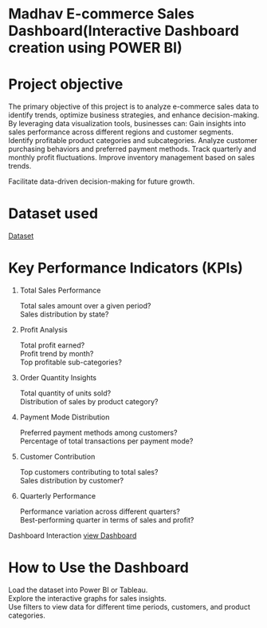 # Madhav E-commerce Sales Dashboard(Interactive Dashboard creation using POWER BI)
# Project objective 
The primary objective of this project is to analyze e-commerce sales data to identify trends, optimize business strategies, and enhance decision-making. By leveraging data visualization tools, businesses can:
Gain insights into sales performance across different regions and customer segments.
Identify profitable product categories and subcategories.
Analyze customer purchasing behaviors and preferred payment methods.
Track quarterly and monthly profit fluctuations.
Improve inventory management based on sales trends.

Facilitate data-driven decision-making for future growth.

# Dataset used
<a href="https://github.com/Pratibha2208/Data-Ananlysis-Dashboard/commit/deb00b36dd8731adf68da784606f16aee627cb15">Dataset</a>

# Key Performance Indicators (KPIs)

1. Total Sales Performance
   
   Total sales amount over a given period?<br>Sales distribution by state?

2. Profit Analysis
   
   Total profit earned?<br>Profit trend by month?<br>Top profitable sub-categories?

3. Order Quantity Insights

   Total quantity of units sold?<br>Distribution of sales by product category?

4. Payment Mode Distribution

   Preferred payment methods among customers?<br>Percentage of total transactions per payment mode?

5. Customer Contribution

   Top customers contributing to total sales?<br>Sales distribution by customer?

6. Quarterly Performance

   Performance variation across different quarters?<br>Best-performing quarter in terms of sales and profit?

  Dashboard Interaction <a href="https://github.com/Pratibha2208/Data-Ananlysis-Dashboard/blob/main/Screenshot%202025-04-01%20135651.png">view Dashboard</a>

  # How to Use the Dashboard

   Load the dataset into Power BI or Tableau.<br>Explore the interactive graphs for sales insights.<br>Use filters to view data for different time periods, customers, and product categories.
